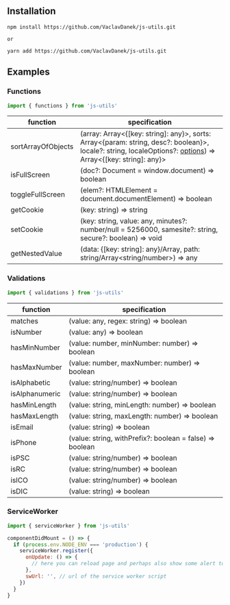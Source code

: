 ## Installation
```
npm install https://github.com/VaclavDanek/js-utils.git

or

yarn add https://github.com/VaclavDanek/js-utils.git
```

## Examples
### Functions
```javascript
import { functions } from 'js-utils'
```
function | specification
---|---
sortArrayOfObjects | (array: Array<{[key: string]: any}>, sorts: Array<{param: string, desc?: boolean}>, locale?: string, localeOptions?: [options](https://www.jsman.net/manual/Standard-Global-Objects/String/localeCompare)) => Array<{[key: string]: any}>
isFullScreen | (doc?: Document = window.document) => boolean
toggleFullScreen | (elem?: HTMLElement = document.documentElement) => boolean
getCookie | (key: string) => string
setCookie | (key: string, value: any, minutes?: number/null = 5256000, samesite?: string, secure?: boolean) => void
getNestedValue | (data: {[key: string]: any}/Array<any>, path: string/Array<string/number>) => any

### Validations
```javascript
import { validations } from 'js-utils'
```
function | specification
---|---
matches | (value: any, regex: string) => boolean
isNumber | (value: any) => boolean
hasMinNumber | (value: number, minNumber: number) => boolean
hasMaxNumber | (value: number, maxNumber: number) => boolean
isAlphabetic | (value: string/number) => boolean
isAlphanumeric | (value: string/number) => boolean
hasMinLength | (value: string, minLength: number) => boolean
hasMaxLength | (value: string, maxLength: number) => boolean
isEmail | (value: string) => boolean
isPhone | (value: string, withPrefix?: boolean = false) => boolean
isPSC | (value: string/number) => boolean
isRC | (value: string/number) => boolean
isICO | (value: string/number) => boolean
isDIC | (value: string) => boolean

### ServiceWorker
```javascript
import { serviceWorker } from 'js-utils'

componentDidMount = () => {
  if (process.env.NODE_ENV === 'production') {
    serviceWorker.register({
      onUpdate: () => {
        // here you can reload page and perhaps also show some alert to user
      },
      swUrl: '', // url of the service worker script
    })
  }
}
```
